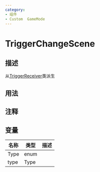 ```yaml
---
category: 
- 组件
- Custom  GameMode
---
```

# TriggerChangeScene
## 描述
从[TriggerReceiver](./TriggerReceiver.md)类派生
## 用法

## 注释

## 变量
| 名称 | 类型 | 描述 |
| ----------- | ----------- | ----------- |
| Type | enum |  |  
| type | Type |  |  
